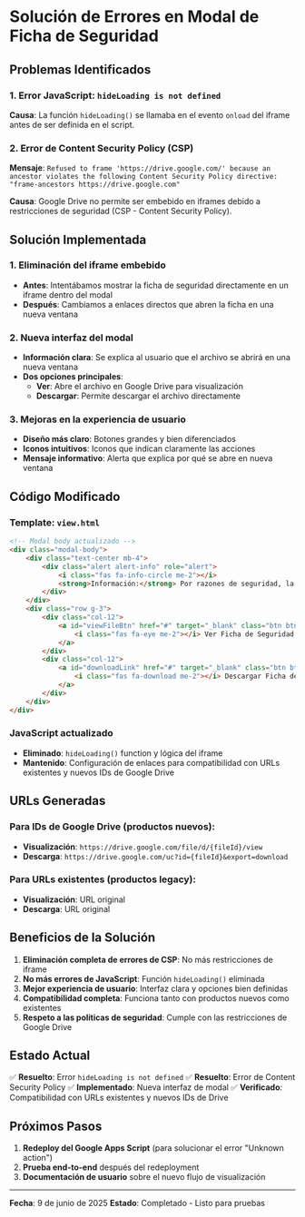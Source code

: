 # Solución de Errores en Modal de Ficha de Seguridad

## Problemas Identificados

### 1. Error JavaScript: `hideLoading is not defined`
**Causa**: La función `hideLoading()` se llamaba en el evento `onload` del iframe antes de ser definida en el script.

### 2. Error de Content Security Policy (CSP)
**Mensaje**: `Refused to frame 'https://drive.google.com/' because an ancestor violates the following Content Security Policy directive: "frame-ancestors https://drive.google.com"`

**Causa**: Google Drive no permite ser embebido en iframes debido a restricciones de seguridad (CSP - Content Security Policy).

## Solución Implementada

### 1. Eliminación del iframe embebido
- **Antes**: Intentábamos mostrar la ficha de seguridad directamente en un iframe dentro del modal
- **Después**: Cambiamos a enlaces directos que abren la ficha en una nueva ventana

### 2. Nueva interfaz del modal
- **Información clara**: Se explica al usuario que el archivo se abrirá en una nueva ventana
- **Dos opciones principales**:
  - **Ver**: Abre el archivo en Google Drive para visualización
  - **Descargar**: Permite descargar el archivo directamente

### 3. Mejoras en la experiencia de usuario
- **Diseño más claro**: Botones grandes y bien diferenciados
- **Iconos intuitivos**: Iconos que indican claramente las acciones
- **Mensaje informativo**: Alerta que explica por qué se abre en nueva ventana

## Código Modificado

### Template: `view.html`
```html
<!-- Modal body actualizado -->
<div class="modal-body">
    <div class="text-center mb-4">
        <div class="alert alert-info" role="alert">
            <i class="fas fa-info-circle me-2"></i>
            <strong>Información:</strong> Por razones de seguridad, la ficha de seguridad se abrirá en una nueva ventana de Google Drive.
        </div>
    </div>
    <div class="row g-3">
        <div class="col-12">
            <a id="viewFileBtn" href="#" target="_blank" class="btn btn-primary btn-lg w-100">
                <i class="fas fa-eye me-2"></i> Ver Ficha de Seguridad
            </a>
        </div>
        <div class="col-12">
            <a id="downloadLink" href="#" target="_blank" class="btn btn-outline-success btn-lg w-100">
                <i class="fas fa-download me-2"></i> Descargar Ficha de Seguridad
            </a>
        </div>
    </div>
</div>
```

### JavaScript actualizado
- **Eliminado**: `hideLoading()` function y lógica del iframe
- **Mantenido**: Configuración de enlaces para compatibilidad con URLs existentes y nuevos IDs de Google Drive

## URLs Generadas

### Para IDs de Google Drive (productos nuevos):
- **Visualización**: `https://drive.google.com/file/d/{fileId}/view`
- **Descarga**: `https://drive.google.com/uc?id={fileId}&export=download`

### Para URLs existentes (productos legacy):
- **Visualización**: URL original
- **Descarga**: URL original

## Beneficios de la Solución

1. **Eliminación completa de errores de CSP**: No más restricciones de iframe
2. **No más errores de JavaScript**: Función `hideLoading()` eliminada
3. **Mejor experiencia de usuario**: Interfaz clara y opciones bien definidas
4. **Compatibilidad completa**: Funciona tanto con productos nuevos como existentes
5. **Respeto a las políticas de seguridad**: Cumple con las restricciones de Google Drive

## Estado Actual

✅ **Resuelto**: Error `hideLoading is not defined`
✅ **Resuelto**: Error de Content Security Policy 
✅ **Implementado**: Nueva interfaz de modal
✅ **Verificado**: Compatibilidad con URLs existentes y nuevos IDs de Drive

## Próximos Pasos

1. **Redeploy del Google Apps Script** (para solucionar el error "Unknown action")
2. **Prueba end-to-end** después del redeployment
3. **Documentación de usuario** sobre el nuevo flujo de visualización

---

**Fecha**: 9 de junio de 2025
**Estado**: Completado - Listo para pruebas
